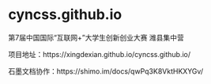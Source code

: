 # cyncss.github.io
第7届中国国际“互联网+”大学生创新创业大赛 潍县集中营
<p>项目地址：https://xingdexian.github.io/cyncss.github.io/</p>
<p>石墨文档协作：https://shimo.im/docs/qwPq3K8VktHKXYGv/</p>

